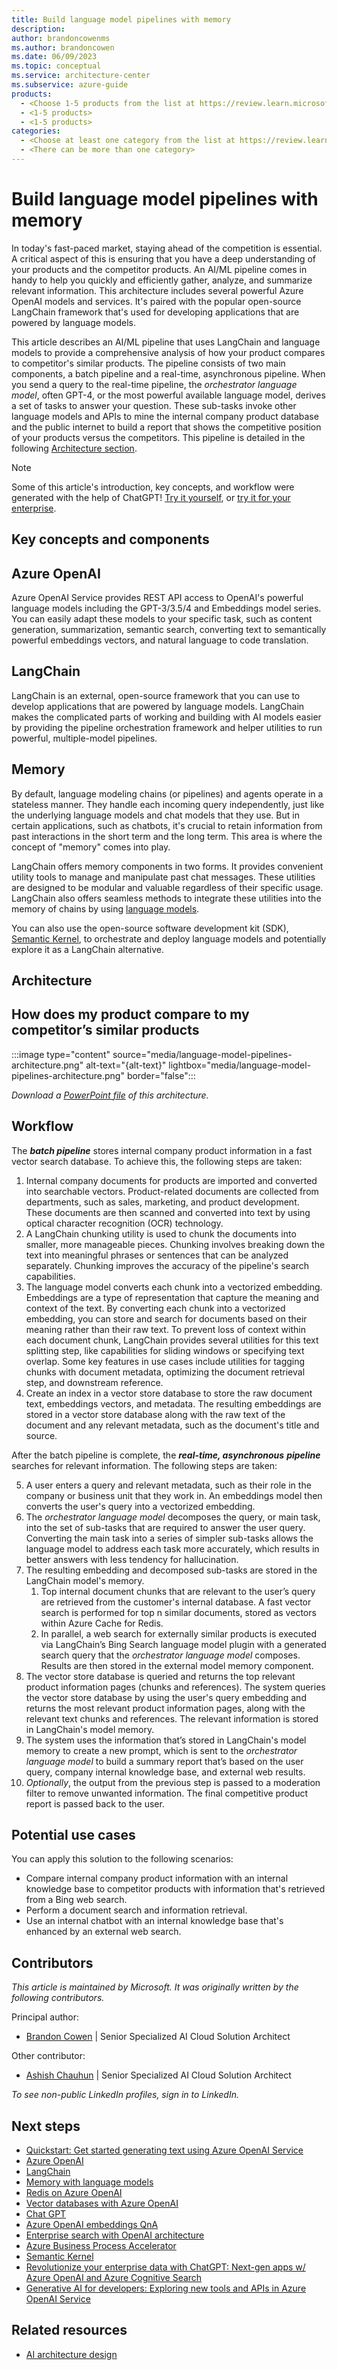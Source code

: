 ```yaml
---
title: Build language model pipelines with memory 
description: 
author: brandoncowenms
ms.author: brandoncowen
ms.date: 06/09/2023
ms.topic: conceptual
ms.service: architecture-center
ms.subservice: azure-guide
products:
  - <Choose 1-5 products from the list at https://review.learn.microsoft.com/help/contribute/architecture-center/aac-browser-authoring#products>
  - <1-5 products>
  - <1-5 products>
categories:
  - <Choose at least one category from the list at https://review.learn.microsoft.com/help/contribute/architecture-center/aac-browser-authoring#azure-categories>
  - <There can be more than one category>
---
```


# Build language model pipelines with memory

In today's fast-paced market, staying ahead of the competition is essential. A critical aspect of this is ensuring that you have a deep understanding of your products and the competitor products. An AI/ML pipeline comes in handy to help you quickly and efficiently gather, analyze, and summarize relevant information. This architecture includes several powerful Azure OpenAI models and services. It's paired with the popular open-source LangChain framework that's used for developing applications that are powered by language models.

This article describes an AI/ML pipeline that uses LangChain and language models to provide a comprehensive analysis of how your product compares to competitor's similar products. The pipeline consists of two main components, a batch pipeline and a real-time, asynchronous pipeline. When you send a query to the real-time pipeline, the *orchestrator language model*, often GPT-4, or the most powerful available language model, derives a set of tasks to answer your question. These sub-tasks invoke other language models and APIs to mine the internal company product database and the public internet to build a report that shows the competitive position of your products versus the competitors. This pipeline is detailed in the following [Architecture section](#architecture).

> [!NOTE]
> Some of this article's introduction, key concepts, and workflow were generated with the help of ChatGPT! [Try it yourself](https://chat.openai.com), or [try it for your enterprise](/azure/cognitive-services/openai/quickstart?pivots=programming-language-studio&tabs=command-line).

## Key concepts and components

## Azure OpenAI

Azure OpenAI Service provides REST API access to OpenAI's powerful language models including the GPT-3/3.5/4 and Embeddings model series. You can easily adapt these models to your specific task, such as content generation, summarization, semantic search, converting text to semantically powerful embeddings vectors, and natural language to code translation.

## LangChain

LangChain is an external, open-source framework that you can use to develop applications that are powered by language models. LangChain makes the complicated parts of working and building with AI models easier by providing the pipeline orchestration framework and helper utilities to run powerful, multiple-model pipelines.

## Memory

By default, language modeling chains (or pipelines) and agents operate in a stateless manner. They handle each incoming query independently, just like the underlying language models and chat models that they use. But in certain applications, such as chatbots, it's crucial to retain information from past interactions in the short term and the long term. This area is where the concept of "memory" comes into play.

LangChain offers memory components in two forms. It provides convenient utility tools to manage and manipulate past chat messages. These utilities are designed to be modular and valuable regardless of their specific usage. LangChain also offers seamless methods to integrate these utilities into the memory of chains by using [language models](https://python.langchain.com/en/latest/modules/memory/how_to_guides.html).

You can also use the open-source software development kit (SDK), [Semantic Kernel](/semantic-kernel), to orchestrate and deploy language models and potentially explore it as a LangChain alternative.

## Architecture

## How does my product compare to my competitor’s similar products

:::image type="content" source="media/language-model-pipelines-architecture.png" alt-text="{alt-text}" lightbox="media/language-model-pipelines-architecture.png" border="false":::

*Download a [PowerPoint file](https://arch-center.azureedge.net/language-model-pipelines-archtecture.pptx) of this architecture.*

## Workflow

The ***batch pipeline*** stores internal company product information in a fast vector search database. To achieve this, the following steps are taken:

1. Internal company documents for products are imported and converted into searchable vectors. Product-related documents are collected from departments, such as sales, marketing, and product development. These documents are then scanned and converted into text by using optical character recognition (OCR) technology.
1. A LangChain chunking utility is used to chunk the documents into smaller, more manageable pieces. Chunking involves breaking down the text into meaningful phrases or sentences that can be analyzed separately. Chunking improves the accuracy of the pipeline's search capabilities.
1. The language model converts each chunk into a vectorized embedding. Embeddings are a type of representation that capture the meaning and context of the text. By converting each chunk into a vectorized embedding, you can store and search for documents based on their meaning rather than their raw text. To prevent loss of context within each document chunk, LangChain provides several utilities for this text splitting step, like capabilities for sliding windows or specifying text overlap. Some key features in use cases include utilities for tagging chunks with document metadata, optimizing the document retrieval step, and downstream reference.
1. Create an index in a vector store database to store the raw document text, embeddings vectors, and metadata. The resulting embeddings are stored in a vector store database along with the raw text of the document and any relevant metadata, such as the document's title and source.

After the batch pipeline is complete, the ***real-time, asynchronous*** ***pipeline*** searches for relevant information. The following steps are taken:

5. A user enters a query and relevant metadata, such as their role in the company or business unit that they work in. An embeddings model then converts the user's query into a vectorized embedding.
6. The *orchestrator language model* decomposes the query, or main task, into the set of sub-tasks that are required to answer the user query. Converting the main task into a series of simpler sub-tasks allows the language model to address each task more accurately, which results in better answers with less tendency for hallucination.
7. The resulting embedding and decomposed sub-tasks are stored in the LangChain model's memory.
   1. Top internal document chunks that are relevant to the user’s query are retrieved from the customer's internal database. A fast vector search is performed for top n similar documents, stored as vectors within Azure Cache for Redis.
   1. In parallel, a web search for externally similar products is executed via LangChain’s Bing Search language model plugin with a generated search query that the *orchestrator language model* composes. Results are then stored in the external model memory component.
8. The vector store database is queried and returns the top relevant product information pages (chunks and references). The system queries the vector store database by using the user's query embedding and returns the most relevant product information pages, along with the relevant text chunks and references. The relevant information is stored in LangChain's model memory.
9. The system uses the information that’s stored in LangChain's model memory to create a new prompt, which is sent to the *orchestrator language model* to build a summary report that’s based on the user query, company internal knowledge base, and external web results.
10. *Optionally*, the output from the previous step is passed to a moderation filter to remove unwanted information. The final competitive product report is passed back to the user.

## Potential use cases

You can apply this solution to the following scenarios:

- Compare internal company product information with an internal knowledge base to competitor products with information that's retrieved from a Bing web search.
- Perform a document search and information retrieval.
- Use an internal chatbot with an internal knowledge base that's enhanced by an external web search.

## Contributors

*This article is maintained by Microsoft. It was originally written by the following contributors.*

Principal author:

- [Brandon Cowen](https://www.linkedin.com/in/brandon-cowen-1658211b/) | Senior Specialized AI Cloud Solution Architect

Other contributor:

- [Ashish Chauhun](https://www.linkedin.com/in/a69171115/) | Senior Specialized AI Cloud Solution Architect

*To see non-public LinkedIn profiles, sign in to LinkedIn.*

## Next steps

- [Quickstart: Get started generating text using Azure OpenAI Service](/azure/cognitive-services/openai/quickstart?pivots=programming-language-studio&tabs=command-line)
- [Azure OpenAI](/azure/cognitive-services/openai)
- [LangChain](https://python.langchain.com/en/latest/index.html)
- [Memory with language models](https://python.langchain.com/en/latest/modules/memory/how_to_guides.html)
- [Redis on Azure OpenAI](https://github.com/openai/openai-cookbook/tree/main/examples/vector_databases/redis)
- [Vector databases with Azure OpenAI](https://github.com/openai/openai-cookbook/tree/main/examples/vector_databases)
- [Chat GPT](https://chat.openai.com)
- [Azure OpenAI embeddings QnA](https://github.com/ruoccofabrizio/azure-open-ai-embeddings-qna)
- [Enterprise search with OpenAI architecture](https://github.com/MSUSAzureAccelerators/Knowledge-Mining-with-OpenAI)
- [Azure Business Process Accelerator](https://github.com/Azure/business-process-automation)
- [Semantic Kernel](/semantic-kernel/overview)
- [Revolutionize your enterprise data with ChatGPT: Next-gen apps w/ Azure OpenAI and Azure Cognitive Search](https://techcommunity.microsoft.com/t5/ai-applied-ai-blog/revolutionize-your-enterprise-data-with-chatgpt-next-gen-apps-w/ba-p/3762087)
- [Generative AI for developers: Exploring new tools and APIs in Azure OpenAI Service](https://techcommunity.microsoft.com/t5/ai-cognitive-services-blog/generative-ai-for-developers-exploring-new-tools-and-apis-in/ba-p/3817003)

## Related resources

- [AI architecture design](/azure/architecture/data-guide/big-data/ai-overview)
